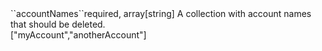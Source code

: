 <tr><td>``accountNames``</td><td>required, array[string]</td>
<td>A collection with account names that should be deleted.<br/>
<td>["myAccount","anotherAccount"]</td>
<td></td>
</tr>

 